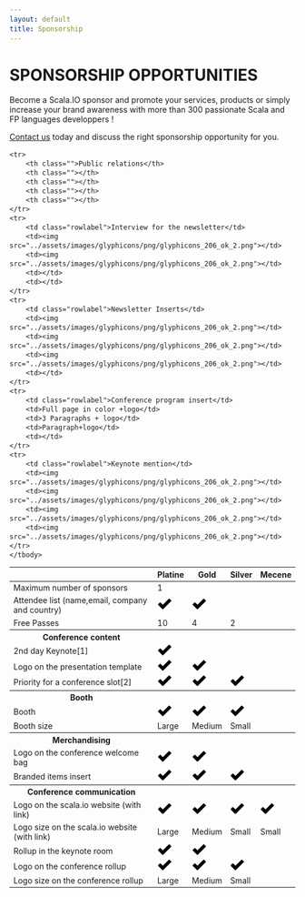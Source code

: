```yaml
---
layout: default
title: Sponsorship
---
```


SPONSORSHIP OPPORTUNITIES
========================

Become a Scala.IO sponsor and promote your services, products or simply increase your brand awareness with more than 300 passionate Scala and FP languages developpers !

[Contact us](mailto:sponsor@scala.io) today and discuss the right sponsorship opportunity for you.

<table class="table table-bordered">
	<thead>
		<tr>
			<th class="tablehead"></th>
			<th class="tablehead">Platine</th>
			<th class="tablehead">Gold</th>
			<th class="tablehead">Silver</th>
			<th class="tablehead">Mecene</th>
		</tr>
	<thead>
	<tbody>
	<tr>
		<td class="rowlabel">Maximum number of sponsors</td>
		<td class="">1</td>
		<td class=""></td>
		<td class=""></td>
		<td class=""></td>
	</tr>
	<tr>
		<td class="rowlabel">Attendee list (name,email, company and country)</td>
		<td><img src="../assets/images/glyphicons/png/glyphicons_206_ok_2.png"></td>
		<td><img src="../assets/images/glyphicons/png/glyphicons_206_ok_2.png"></td>
		<td></td>
		<td></td>
	</tr>
	<tr>
		<td class="rowlabel">Free Passes</td>
		<td>10</td>
		<td>4</td>
		<td>2</td>
		<td></td>
	</tr>
	<tr>
		<th>Conference content</th>
		<th></th>
		<th></th>
		<th></th>
		<th></th>
	</tr>
	<tr>
		<td class="rowlabel">2nd day Keynote[1]</td>
		<td><img src="../assets/images/glyphicons/png/glyphicons_206_ok_2.png"></td>
		<td></td>
		<td></td>
		<td></td>
	</tr>
	<tr>
		<td class="rowlabel">Logo on the presentation template</td>
		<td><img src="../assets/images/glyphicons/png/glyphicons_206_ok_2.png"></td>
		<td><img src="../assets/images/glyphicons/png/glyphicons_206_ok_2.png"></td>
		<td></td>
		<td></td>
	</tr>
	<tr>
		<td class="rowlabel">Priority for a conference slot[2]</td>
		<td><img src="../assets/images/glyphicons/png/glyphicons_206_ok_2.png"></td>
		<td><img src="../assets/images/glyphicons/png/glyphicons_206_ok_2.png"></td>
		<td><img src="../assets/images/glyphicons/png/glyphicons_206_ok_2.png"></td>
		<td></td>
	</tr>
	<tr>
		<th>Booth</th>
		<th></th>
		<th></th>
		<th></th>
		<th></th>
	</tr>
	<tr>
		<td class="rowlabel">Booth</td>
		<td><img src="../assets/images/glyphicons/png/glyphicons_206_ok_2.png"></td>
		<td><img src="../assets/images/glyphicons/png/glyphicons_206_ok_2.png"></td>
		<td><img src="../assets/images/glyphicons/png/glyphicons_206_ok_2.png"></td>
		<td></td>
	</tr>
	<tr>
		<td class="rowlabel">Booth size</td>
		<td>Large</td>
		<td>Medium</td>
		<td>Small</td>
		<td></td>
	</tr>
	<tr>
		<th>Merchandising</th>
		<th></th>
		<th></th>
		<th></th>
		<th></th>
	</tr>
	<tr>
		<td class="rowlabel">Logo on the conference welcome bag</td>
		<td><img src="../assets/images/glyphicons/png/glyphicons_206_ok_2.png"></td>
		<td><img src="../assets/images/glyphicons/png/glyphicons_206_ok_2.png"></td>
		<td></td>
		<td></td>
	</tr>
	<tr>
		<td class="rowlabel">Branded items insert</td>
		<td><img src="../assets/images/glyphicons/png/glyphicons_206_ok_2.png"></td>
		<td><img src="../assets/images/glyphicons/png/glyphicons_206_ok_2.png"></td>
		<td><img src="../assets/images/glyphicons/png/glyphicons_206_ok_2.png"></td>
		<td></td>
	</tr>
	<tr>
		<th class="tablesub">Conference communication</th>
		<th class=""></th>
		<th class=""></th>
		<th class=""></th>
		<th class=""></th>
	</tr>
	<tr>
		<td class="rowlabel">Logo on the scala.io website (with link)</td>
		<td><img src="../assets/images/glyphicons/png/glyphicons_206_ok_2.png"></td>
		<td><img src="../assets/images/glyphicons/png/glyphicons_206_ok_2.png"></td>
		<td><img src="../assets/images/glyphicons/png/glyphicons_206_ok_2.png"></td>
		<td><img src="../assets/images/glyphicons/png/glyphicons_206_ok_2.png"></td>
	</tr>
	<tr>
		<td class="rowlabel">Logo size on the scala.io website (with link)</td>
		<td>Large</td>
		<td>Medium</td>
		<td>Small</td>
		<td>Small</td>
	</tr>
	<tr>
		<td class="rowlabel">Rollup in the keynote room</td>
		<td><img src="../assets/images/glyphicons/png/glyphicons_206_ok_2.png"></td>
		<td><img src="../assets/images/glyphicons/png/glyphicons_206_ok_2.png"></td>
		<td></td>
		<td></td>
	</tr>
	<tr>
		<td class="rowlabel">Logo on the conference rollup</td>
		<td><img src="../assets/images/glyphicons/png/glyphicons_206_ok_2.png"></td>
		<td><img src="../assets/images/glyphicons/png/glyphicons_206_ok_2.png"></td>
		<td><img src="../assets/images/glyphicons/png/glyphicons_206_ok_2.png"></td>
		<td></td>
	</tr>
	<tr>
		<td class="rowlabel">Logo size on the conference rollup</td>
		<td>Large</td>
		<td>Medium</td>
		<td>Small</td>
		<td></td>
	</tr>

	<tr>
		<th class="">Public relations</th>
		<th class=""></th>
		<th class=""></th>
		<th class=""></th>
		<th class=""></th>
	</tr>
	<tr>
		<td class="rowlabel">Interview for the newsletter</td>
		<td><img src="../assets/images/glyphicons/png/glyphicons_206_ok_2.png"></td>
		<td><img src="../assets/images/glyphicons/png/glyphicons_206_ok_2.png"></td>
		<td></td>
		<td></td>
	</tr>
	<tr>
		<td class="rowlabel">Newsletter Inserts</td>
		<td><img src="../assets/images/glyphicons/png/glyphicons_206_ok_2.png"></td>
		<td><img src="../assets/images/glyphicons/png/glyphicons_206_ok_2.png"></td>
		<td><img src="../assets/images/glyphicons/png/glyphicons_206_ok_2.png"></td>
		<td></td>
	</tr>
	<tr>
		<td class="rowlabel">Conference program insert</td>
		<td>Full page in color +logo</td>
		<td>3 Paragraphs + logo</td>
		<td>Paragraph+logo</td>
		<td></td>
	</tr>
	<tr>
		<td class="rowlabel">Keynote mention</td>
		<td><img src="../assets/images/glyphicons/png/glyphicons_206_ok_2.png"></td>
		<td><img src="../assets/images/glyphicons/png/glyphicons_206_ok_2.png"></td>
		<td><img src="../assets/images/glyphicons/png/glyphicons_206_ok_2.png"></td>
		<td><img src="../assets/images/glyphicons/png/glyphicons_206_ok_2.png"></td>
	</tr>
	</tbody>
</table>
